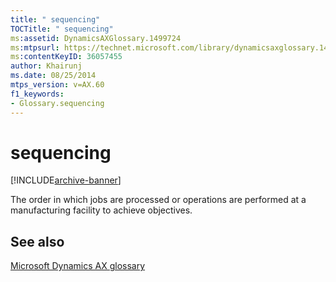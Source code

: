 ```yaml
---
title: " sequencing"
TOCTitle: " sequencing"
ms:assetid: DynamicsAXGlossary.1499724
ms:mtpsurl: https://technet.microsoft.com/library/dynamicsaxglossary.1499724(v=AX.60)
ms:contentKeyID: 36057455
author: Khairunj
ms.date: 08/25/2014
mtps_version: v=AX.60
f1_keywords:
- Glossary.sequencing
---
```


# sequencing


[!INCLUDE[archive-banner](includes/archive-banner.md)]

The order in which jobs are processed or operations are performed at a manufacturing facility to achieve objectives.

## See also

[Microsoft Dynamics AX glossary](glossary/microsoft-dynamics-ax-glossary.md)

  


